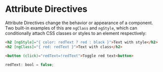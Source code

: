 # Attribute Directives
Attribute Directives change the behavior or appearance of a component. Two built-in examples of this are `ngClass` and `ngStyle`, which can conditionally attach CSS classes or styles to an element respectively:
```html
<h2 [ngStyle]="{ color: redText ? red : black }">Text with style</h2>
<h2 [ngClass]="{ red: redText }">Text with class</h2>

<button (click)="redText=!redText">Toggle red text<button>
```
```js
redText: bool = false;
```